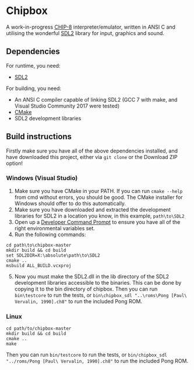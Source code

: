 # Chipbox

A work-in-progress [CHIP-8](https://en.wikipedia.org/wiki/CHIP-8) interpreter/emulator, written in ANSI C and utilising the wonderful [SDL2](https://libsdl.org/) library for input, graphics and sound.

## Dependencies
For runtime, you need:

* [SDL2](https://libsdl.org/)

For building, you need:

* An ANSI C compiler capable of linking SDL2 (GCC 7 with make, and Visual Studio Community 2017 were tested)
* [CMake](https://cmake.org/)
* SDL2 development libraries

## Build instructions
Firstly make sure you have all of the above dependencies installed, and have downloaded this project, either via `git clone` or the Download ZIP option!

### Windows (Visual Studio)
1. Make sure you have CMake in your PATH. If you can run `cmake --help` from cmd without errors, you should be good. The CMake installer for Windows should offer to do this automatically.
2. Make sure you have downloaded and extracted the development libraries for SDL2 in a location you know, in this example, `path\to\SDL2`
3. Open up a [Developer Command Prompt](https://docs.microsoft.com/en-us/cpp/build/building-on-the-command-line#developer-command-prompt-shortcuts) to ensure you have all of the right environmental variables set.
4. Run the following commands:
```
cd path\to\chipbox-master
mkdir build && cd build
set SDL2DIR=X:\absolute\path\to\SDL2
cmake ..
msbuild ALL_BUILD.vcxproj
```
5. Now you must make the SDL2.dll in the lib directory of the SDL2 development libraries accessible to the binaries. This can be done by copying it to the bin directory of chipbox.
Then you can run
```bin\testcore```
to run the tests, or
```bin\chipbox_sdl "..\roms\Pong [Paul\ Vervalin, 1990].ch8"```
to run the included Pong ROM.

### Linux
```
cd path/to/chipbox-master
mkdir build && cd build
cmake ..
make
```
Then you can run
```bin/testcore```
to run the tests, or
```bin/chipbox_sdl "../roms/Pong [Paul\ Vervalin, 1990].ch8"```
to run the included Pong ROM.
